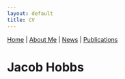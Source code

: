 ```yaml
---
layout: default
title: CV
---
```


[Home](./) | [About Me](./about) | [News](./news) | [Publications](./publications)

# Jacob Hobbs
